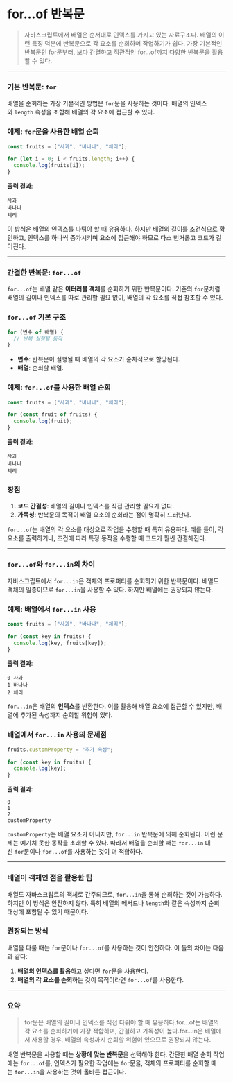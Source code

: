 # for…of 반복문

> 자바스크립트에서 배열은 순서대로 인덱스를 가지고 있는 자료구조다. 배열의 이런 특징 덕분에 반복문으로 각 요소를 순회하며 작업하기가 쉽다. 가장 기본적인 반복문인 for문부터, 보다 간결하고 직관적인 for...of까지 다양한 반복문을 활용할 수 있다.

---

### 기본 반복문: `for`

배열을 순회하는 가장 기본적인 방법은 `for`문을 사용하는 것이다. 배열의 인덱스와 `length` 속성을 조합해 배열의 각 요소에 접근할 수 있다.

### 예제: `for`문을 사용한 배열 순회

```jsx
const fruits = ["사과", "바나나", "체리"];

for (let i = 0; i < fruits.length; i++) {
  console.log(fruits[i]);
}
```

**출력 결과**:

```
사과
바나나
체리

```

이 방식은 배열의 인덱스를 다뤄야 할 때 유용하다. 하지만 배열의 길이를 조건식으로 확인하고, 인덱스를 하나씩 증가시키며 요소에 접근해야 하므로 다소 번거롭고 코드가 길어진다.

---

### 간결한 반복문: `for...of`

`for...of`는 배열 같은 **이터러블 객체**를 순회하기 위한 반복문이다. 기존의 `for`문처럼 배열의 길이나 인덱스를 따로 관리할 필요 없이, 배열의 각 요소를 직접 참조할 수 있다.

### `for...of` 기본 구조

```jsx
for (변수 of 배열) {
  // 반복 실행될 동작
}
```

- **변수**: 반복문이 실행될 때 배열의 각 요소가 순차적으로 할당된다.
- **배열**: 순회할 배열.

### 예제: `for...of`를 사용한 배열 순회

```jsx
const fruits = ["사과", "바나나", "체리"];

for (const fruit of fruits) {
  console.log(fruit);
}
```

**출력 결과**:

```
사과
바나나
체리
```

### 장점

1. **코드 간결성**: 배열의 길이나 인덱스를 직접 관리할 필요가 없다.
2. **가독성**: 반복문의 목적이 배열 요소의 순회라는 점이 명확히 드러난다.

`for...of`는 배열의 각 요소를 대상으로 작업을 수행할 때 특히 유용하다. 예를 들어, 각 요소를 출력하거나, 조건에 따라 특정 동작을 수행할 때 코드가 훨씬 간결해진다.

---

### `for...of`와 `for...in`의 차이

자바스크립트에서 `for...in`은 객체의 프로퍼티를 순회하기 위한 반복문이다. 배열도 객체의 일종이므로 `for...in`을 사용할 수 있다. 하지만 배열에는 권장되지 않는다.

### 예제: 배열에서 `for...in` 사용

```jsx
const fruits = ["사과", "바나나", "체리"];

for (const key in fruits) {
  console.log(key, fruits[key]);
}
```

**출력 결과**:

```
0 사과
1 바나나
2 체리

```

`for...in`은 배열의 **인덱스**를 반환한다. 이를 활용해 배열 요소에 접근할 수 있지만, 배열에 추가된 속성까지 순회할 위험이 있다.

### 배열에서 `for...in` 사용의 문제점

```jsx
fruits.customProperty = "추가 속성";

for (const key in fruits) {
  console.log(key);
}
```

**출력 결과**:

```
0
1
2
customProperty
```

`customProperty`는 배열 요소가 아니지만, `for...in` 반복문에 의해 순회된다. 이런 문제는 예기치 못한 동작을 초래할 수 있다. 따라서 배열을 순회할 때는 `for...in` 대신 `for`문이나 `for...of`를 사용하는 것이 더 적합하다.

---

### 배열이 객체인 점을 활용한 팁

배열도 자바스크립트의 객체로 간주되므로, `for...in`을 통해 순회하는 것이 가능하다. 하지만 이 방식은 안전하지 않다. 특히 배열의 메서드나 `length`와 같은 속성까지 순회 대상에 포함될 수 있기 때문이다.

### 권장되는 방식

배열을 다룰 때는 `for`문이나 `for...of`를 사용하는 것이 안전하다. 이 둘의 차이는 다음과 같다:

1. **배열의 인덱스를 활용**하고 싶다면 `for`문을 사용한다.
2. **배열의 각 요소를 순회**하는 것이 목적이라면 `for...of`를 사용한다.

---

### 요약

> for문은 배열의 길이나 인덱스를 직접 다뤄야 할 때 유용하다.for...of는 배열의 각 요소를 순회하기에 가장 적합하며, 간결하고 가독성이 높다.for...in은 배열에서 사용할 경우, 배열의 속성까지 순회할 위험이 있으므로 권장되지 않는다.

배열 반복문을 사용할 때는 **상황에 맞는 반복문**을 선택해야 한다. 간단한 배열 순회 작업에는 `for...of`를, 인덱스가 필요한 작업에는 `for`문을, 객체의 프로퍼티를 순회할 때는 `for...in`을 사용하는 것이 올바른 접근이다.
